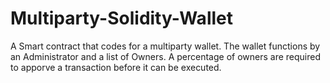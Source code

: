 # Multiparty-Solidity-Wallet
 A Smart contract that codes for a multiparty wallet. The wallet functions by an Administrator and a list of Owners. A percentage of owners are required to apporve a transaction before it can be executed.
